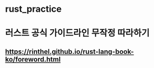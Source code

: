 # rust_practice

# 러스트 공식 가이드라인 무작정 따라하기

## https://rinthel.github.io/rust-lang-book-ko/foreword.html
